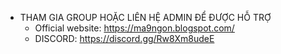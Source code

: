 - THAM GIA GROUP HOẶC LIÊN HỆ ADMIN ĐỂ ĐƯỢC HỖ TRỢ
  - Official website: https://ma9ngon.blogspot.com/
  - DISCORD: https://discord.gg/Rw8Xm8udeE
